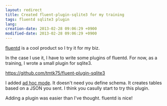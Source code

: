 ```yaml
---
layout: redirect
title: Created fluent-plugin-sqlite3 for my training
tags: fluentd sqlite3 plugin
lang: 
creation-date: 2013-02-28 09:06:29 +0900
modified-date: 2013-02-28 09:06:29 +0900
---
```

[fluentd][fd] is a cool product so I try it for my biz.

  [fd]: http://fluentd.org/

In the case I use it, I have to write some plugins of fluentd.
For now, as a training, I wrote a small plugin for sqlite3.

<https://github.com/tmtk75/fluent-plugin-sqlite3>

I added [ad hoc mode][adhoc].
It doesn't need you define schema.
It creates tables based on a JSON you sent.
I think you casully start to try this plugin.


Adding a plugin was easier than I've thought.
fluentd is nice!


  [adhoc]: https://github.com/tmtk75/fluent-plugin-sqlite3/blob/master/README.md#getting-started
